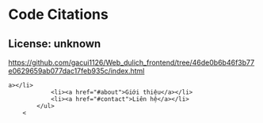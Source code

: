 # Code Citations

## License: unknown
https://github.com/gacui1126/Web_dulich_frontend/tree/46de0b6b46f3b77e0629659ab077dac17feb935c/index.html

```
a></li>
            <li><a href="#about">Giới thiệu</a></li>
            <li><a href="#contact">Liên hệ</a></li>
        </ul>
    <
```

